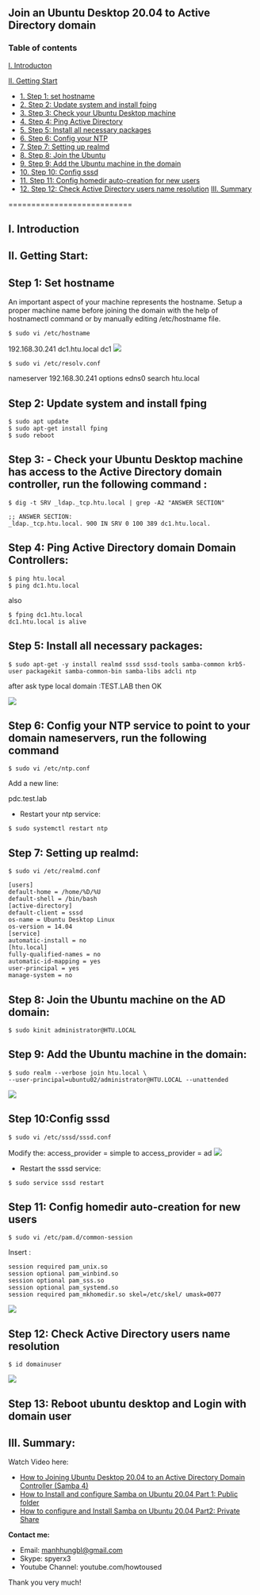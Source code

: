 ## Join an Ubuntu Desktop 20.04 to Active Directory domain
### Table of contents

[I. Introducton](#modau)

[II. Getting Start](#batdau)
- [1. Step 1: set hostname](#step1)
- [2. Step 2: Update system and install fping](#step2)
- [3. Step 3: Check your Ubuntu Desktop machine](#step3)
- [4. Step 4: Ping Active Directory](#step4)
- [5. Step 5: Install all necessary packages](#step5)
- [6. Step 6: Config your NTP](#step6)
- [7. Step 7: Setting up realmd](#step7)
- [8. Step 8: Join the Ubuntu](#step8)
- [9. Step 9: Add the Ubuntu machine in the domain](#step9)
- [10. Step 10: Config sssd](#step10)
- [11. Step 11: Config homedir auto-creation for new users](#step11)
- [12. Step 12: Check Active Directory users name resolution](#step12)
[III. Summary](#Tongket)

===========================

<a name="Modau"></a>
## I. Introduction

<a name="batdau"></a>
## II. Getting Start:

<a name="step1"></a>
## Step 1: Set hostname
 An important aspect of your machine represents the hostname. Setup a proper machine name before joining the domain with the help of hostnamectl command or by manually editing /etc/hostname file.
```
$ sudo vi /etc/hostname
```
192.168.30.241 dc1.htu.local dc1
<img src="https://i.imgur.com/ht8PsTt.png">

```
$ sudo vi /etc/resolv.conf
```
nameserver 192.168.30.241
options edns0
search htu.local

<a name="step2"></a>
## Step 2: Update system and install fping
```
$ sudo apt update
$ sudo apt-get install fping
$ sudo reboot
```
<a name="step3"></a>
## Step 3: - Check your Ubuntu Desktop machine has access to the Active Directory domain controller,  run the following command :
```
$ dig -t SRV _ldap._tcp.htu.local | grep -A2 "ANSWER SECTION"
```
```
;; ANSWER SECTION:
_ldap._tcp.htu.local. 900 IN SRV 0 100 389 dc1.htu.local.
```
<a name="step4"></a>
## Step 4: Ping Active Directory domain Domain Controllers:
```
$ ping htu.local
$ ping dc1.htu.local
```
also
```
$ fping dc1.htu.local
dc1.htu.local is alive
```
<a name="step5"></a>
## Step 5: Install all necessary packages:

```
$ sudo apt-get -y install realmd sssd sssd-tools samba-common krb5-user packagekit samba-common-bin samba-libs adcli ntp
```
after ask type local domain :TEST.LAB
then OK

<img src="https://i.imgur.com/jDHPVft.png">

<a name="step6"></a>
## Step 6: Config your NTP service to point to your domain nameservers, run the following command 

```
$ sudo vi /etc/ntp.conf
```
Add a new line:

pdc.test.lab

- Restart your ntp service:
```
$ sudo systemctl restart ntp
```
<a name="step7"></a>
## Step 7: Setting up realmd:
```
$ sudo vi /etc/realmd.conf
```
```
[users]
default-home = /home/%D/%U
default-shell = /bin/bash
[active-directory]
default-client = sssd
os-name = Ubuntu Desktop Linux
os-version = 14.04
[service]
automatic-install = no
[htu.local]
fully-qualified-names = no
automatic-id-mapping = yes
user-principal = yes
manage-system = no
```
<a name="step8"></a>
## Step 8: Join the Ubuntu machine on the AD domain:
```
$ sudo kinit administrator@HTU.LOCAL
```
<a name="step9"></a>
## Step 9: Add the Ubuntu machine in the domain:
```
$ sudo realm --verbose join htu.local \
--user-principal=ubuntu02/administrator@HTU.LOCAL --unattended
```
<img src="https://i.imgur.com/1u42Byu.png">

<a name="step10"></a>
## Step 10:Config sssd

```
$ sudo vi /etc/sssd/sssd.conf
```
Modify the: access_provider = simple 
to
access_provider = ad
<img src="https://i.imgur.com/JWh6jrh.png">
- Restart the sssd service:
```
$ sudo service sssd restart
```
<a name="step11"></a>
## Step 11:  Config homedir auto-creation for new users

```
$ sudo vi /etc/pam.d/common-session
```
Insert : 
```
session required pam_unix.so
session optional pam_winbind.so
session optional pam_sss.so
session optional pam_systemd.so
session required pam_mkhomedir.so skel=/etc/skel/ umask=0077
```
<img src="https://i.imgur.com/Gfc5ZQv.png">

<a name="step12"></a>
## Step 12: Check Active Directory users name resolution
```
$ id domainuser
```
<img src="https://i.imgur.com/6nfInqy.png">

<a name="step13"></a>
## Step 13:  Reboot ubuntu desktop and Login with domain user

<a name="tongket"></a>
## III. Summary:

Watch Video here: 

- [How to Joining Ubuntu Desktop 20.04 to an Active Directory Domain Controller (Samba 4)](https://youtu.be/S5M8dUgRuLU)
- [How to Install and configure Samba on Ubuntu 20.04 Part 1:  Public folder](https://youtu.be/2o5zgA8ml38)
- [How to configure and Install Samba on Ubuntu 20.04 Part2: Private Share](https://youtu.be/6s9ZEp3xS94)

**Contact me:**
- Email: manhhungbl@gmail.com
- Skype: spyerx3
- Youtube Channel: youtube.com/howtoused

Thank you very much!

